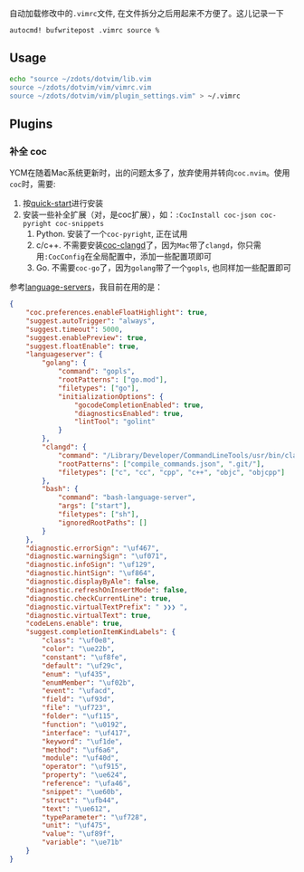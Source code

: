 自动加载修改中的`.vimrc`文件,  在文件拆分之后用起来不方便了。这儿记录一下
```vim
autocmd! bufwritepost .vimrc source %
```

## Usage

```sh
echo "source ~/zdots/dotvim/lib.vim
source ~/zdots/dotvim/vim/vimrc.vim
source ~/zdots/dotvim/vim/plugin_settings.vim" > ~/.vimrc
```

## Plugins

### 补全 coc

YCM在随着Mac系统更新时，出的问题太多了，放弃使用并转向`coc.nvim`。使用`coc`时，需要:
1. 按[quick-start](https://github.com/neoclide/coc.nvim#quick-start)进行安装
1. 安装一些补全扩展（对，是coc扩展），如：`:CocInstall coc-json coc-pyright coc-snippets`
    1. Python. 安装了一个`coc-pyright`, 正在试用
    1. c/c++. 不需要安装[coc-clangd](https://github.com/clangd/coc-clangd)了，因为`Mac`带了`clangd`，你只需用`:CocConfig`在全局配置中，添加一些配置项即可
    1. Go. 不需要`coc-go`了，因为`golang`带了一个`gopls`, 也同样加一些配置即可

参考[language-servers](https://github.com/neoclide/coc.nvim/wiki/Language-servers)，我目前在用的是：
```json
{
	"coc.preferences.enableFloatHighlight": true,
    "suggest.autoTrigger": "always",
	"suggest.timeout": 5000,
	"suggest.enablePreview": true,
	"suggest.floatEnable": true,
    "languageserver": {
        "golang": {
            "command": "gopls",
            "rootPatterns": ["go.mod"],
            "filetypes": ["go"],
            "initializationOptions": {
				"gocodeCompletionEnabled": true,
				"diagnosticsEnabled": true,
				"lintTool": "golint"
			}
        },
        "clangd": {
            "command": "/Library/Developer/CommandLineTools/usr/bin/clangd",
            "rootPatterns": ["compile_commands.json", ".git/"],
            "filetypes": ["c", "cc", "cpp", "c++", "objc", "objcpp"]
        },
        "bash": {
			"command": "bash-language-server",
			"args": ["start"],
			"filetypes": ["sh"],
			"ignoredRootPaths": []
		}
    },
    "diagnostic.errorSign": "\uf467",
    "diagnostic.warningSign": "\uf071",
    "diagnostic.infoSign": "\uf129",
    "diagnostic.hintSign": "\uf864",
    "diagnostic.displayByAle": false,
    "diagnostic.refreshOnInsertMode": false,
    "diagnostic.checkCurrentLine": true,
    "diagnostic.virtualTextPrefix": " ❯❯❯ ",
    "diagnostic.virtualText": true,
    "codeLens.enable": true,
    "suggest.completionItemKindLabels": {
		"class": "\uf0e8",
		"color": "\ue22b",
		"constant": "\uf8fe",
		"default": "\uf29c",
		"enum": "\uf435",
		"enumMember": "\uf02b",
		"event": "\ufacd",
		"field": "\uf93d",
		"file": "\uf723",
		"folder": "\uf115",
		"function": "\u0192",
		"interface": "\uf417",
		"keyword": "\uf1de",
		"method": "\uf6a6",
		"module": "\uf40d",
		"operator": "\uf915",
		"property": "\ue624",
		"reference": "\ufa46",
		"snippet": "\ue60b",
		"struct": "\ufb44",
		"text": "\ue612",
		"typeParameter": "\uf728",
		"unit": "\uf475",
		"value": "\uf89f",
		"variable": "\ue71b"
	}
}
```

